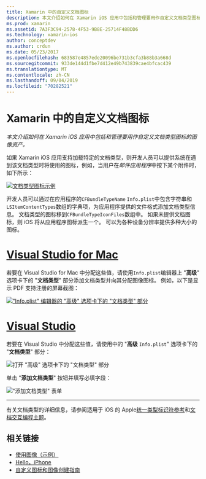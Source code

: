 ```yaml
---
title: Xamarin 中的自定义文档图标
description: 本文介绍如何在 Xamarin iOS 应用中包括和管理要用作自定义文档类型图标的图像资产。
ms.prod: xamarin
ms.assetid: 7A3F3C94-2578-4F53-9B8E-25714F48BDD6
ms.technology: xamarin-ios
author: conceptdev
ms.author: crdun
ms.date: 05/23/2017
ms.openlocfilehash: 683587e4857ede20096be731b3cfa3b88b3a668d
ms.sourcegitcommit: 933de144d1fbe7d412e49b743839cae4bfcac439
ms.translationtype: MT
ms.contentlocale: zh-CN
ms.lasthandoff: 09/04/2019
ms.locfileid: "70282521"
---
```

# <a name="custom-document-icons-in-xamarinios"></a>Xamarin 中的自定义文档图标

_本文介绍如何在 Xamarin iOS 应用中包括和管理要用作自定义文档类型图标的图像资产。_

如果 Xamarin iOS 应用支持加载特定的文档类型，则开发人员可以提供系统在遇到该文档类型时将使用的图标，例如，当用户在*邮件应用程序*中按下某个附件时，如下所示：

 [![](custom-document-types-images/17.png "文档类型图标示例")](custom-document-types-images/17.png#lightbox)

开发人员可以通过在应用程序的`CFBundleTypeName` `Info.plist`中包含字符串和`LSItemContentTypes`数组的字典项，为应用程序提供的文件格式添加文档类型信息。 文档类型的图标移到`CFBundleTypeIconFiles`数组中。 如果未提供文档图标，则 iOS 将从应用程序图标派生一个。
可以为各种设备分辨率提供多种大小的图标。 

# <a name="visual-studio-for-mactabmacos"></a>[Visual Studio for Mac](#tab/macos)

若要在 Visual Studio for Mac 中分配这些值，请使用`Info.plist`编辑器上 "**高级**" 选项卡下的 "**文档类型**" 部分添加文档类型并向其分配图像图标。 例如，以下是显示 PDF 支持注册的屏幕截图：

 [![](custom-document-types-images/18.png "\"Info.plist\" 编辑器的 \"高级\" 选项卡下的 \"文档类型\" 部分")](custom-document-types-images/18.png#lightbox)
 
# <a name="visual-studiotabwindows"></a>[Visual Studio](#tab/windows)

若要在 Visual Studio 中分配这些值，请使用中的 "**高级** `Info.plist`" 选项卡下的 "**文档类型**" 部分：

 ![](custom-document-types-images/doc01w.png "打开 \"高级\" 选项卡下的 \"文档类型\" 部分")

单击 "**添加文档类型**" 按钮并填写必填字段：

![](custom-document-types-images/doc02w.png "\"添加文档类型\" 表单")

-----


有关文档类型的详细信息，请参阅适用于 iOS 的 Apple[统一类型标识符参考](https://developer.apple.com/library/ios/#documentation/Miscellaneous/Reference/UTIRef/Articles/System-DeclaredUniformTypeIdentifiers.html)和[文档交互编程主题](https://developer.apple.com/library/ios/#documentation/FileManagement/Conceptual/DocumentInteraction_TopicsForIOS/Introduction/Introduction.html)。


## <a name="related-links"></a>相关链接

- [使用图像（示例）](https://docs.microsoft.com/samples/xamarin/ios-samples/workingwithimages)
- [Hello，iPhone](~/ios/get-started/hello-ios/index.md)
- [自定义图标和图像创建指南](https://developer.apple.com/library/ios/#documentation/UserExperience/Conceptual/MobileHIG/IconsImages/IconsImages.html)
